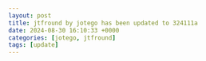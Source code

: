 ```yaml
---
layout: post
title: jtfround by jotego has been updated to 324111a
date: 2024-08-30 16:10:33 +0000
categories: [jotego, jtfround]
tags: [update]
---
```


